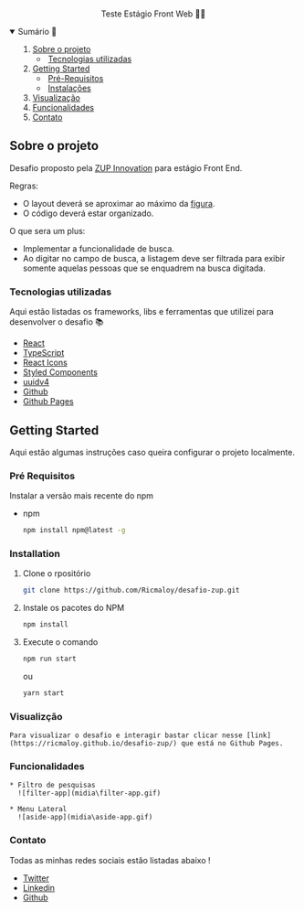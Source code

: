 <br/>
<p align="center"> Teste Estágio Front Web 👨‍💻 </p>

<details open="open"> 
    <summary>Sumário 📑<sumary>
    <ol>
    <li>
      <a href="#sobre-o-projeto">Sobre o projeto</a>
      <ul>
        <li><a href="#tecnologias-utilizadas">Tecnologias utilizadas</a></li>
      </ul>
    </li>
    <li>
      <a href="#getting-started">Getting Started</a>
      <ul>
        <li><a href="#pré-requisitos">Pré-Requisitos</a></li>
        <li><a href="#instalações">Instalações</a></li>
      </ul>
    </li>
    <li><a href="#visualização">Visualização</a></li>
    <li><a href="#funcionalidades">Funcionalidades</a></li>
    <li><a href="#Contato">Contato</a></li>
    </ol>
</details>

## Sobre o projeto

Desafio proposto pela [ZUP Innovation](https://www.zup.com.br/) para estágio Front End.

Regras:
 * O layout deverá se aproximar ao máximo da [figura](./midia/TesteEstágioFrontWeb.pdf).
 * O código deverá estar organizado.

O que sera um plus: 
 * Implementar a funcionalidade de busca.
  * Ao digitar no campo de busca, a listagem deve ser filtrada para exibir somente
    aquelas pessoas que se enquadrem na busca digitada.

### Tecnologias utilizadas

Aqui estão listadas os frameworks, libs e ferramentas que utilizei para desenvolver o desafio 📚
* [React](https://pt-br.reactjs.org/)
* [TypeScript](https://www.typescriptlang.org/)
* [React Icons](https://react-icons.github.io/react-icons/)
* [Styled Components](https://styled-components.com/)
* [uuidv4](https://www.npmjs.com/package/uuidv4)
* [Github](https://docs.github.com/pt)
* [Github Pages](https://docs.github.com/pt/github/working-with-github-pages/creating-a-github-pages-site)

## Getting Started

Aqui estão algumas instruções caso queira configurar o projeto localmente.

### Pré Requisitos

Instalar a versão mais recente do npm
* npm
  ```sh
  npm install npm@latest -g
  ```

### Installation

1. Clone o rpositório
   ```sh
   git clone https://github.com/Ricmaloy/desafio-zup.git
   ```
2. Instale os pacotes do NPM
   ```sh
   npm install
   ```
3. Execute o comando
   ```sh
   npm run start
   ```
   ou
   ```sh
   yarn start
   ```

### Visualizção

    Para visualizar o desafio e interagir bastar clicar nesse [link](https://ricmaloy.github.io/desafio-zup/) que está no Github Pages.

### Funcionalidades   

    * Filtro de pesquisas
      ![filter-app](midia\filter-app.gif)
    
    * Menu Lateral 
      ![aside-app](midia\aside-app.gif)


### Contato   

Todas as minhas redes sociais estão listadas abaixo !

* [Twitter](https://twitter.com/Ricardo_Zamboni)
* [Linkedin](https://www.linkedin.com/in/ricardo-zamboni-3906471b3/)
* [Github](https://github.com/Ricmaloy)
